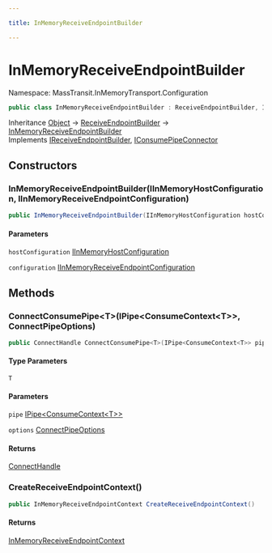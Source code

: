 ```yaml
---

title: InMemoryReceiveEndpointBuilder

---
```


# InMemoryReceiveEndpointBuilder

Namespace: MassTransit.InMemoryTransport.Configuration

```csharp
public class InMemoryReceiveEndpointBuilder : ReceiveEndpointBuilder, IReceiveEndpointBuilder, IConsumePipeConnector
```

Inheritance [Object](https://learn.microsoft.com/en-us/dotnet/api/system.object) → [ReceiveEndpointBuilder](../masstransit-configuration/receiveendpointbuilder) → [InMemoryReceiveEndpointBuilder](../masstransit-inmemorytransport-configuration/inmemoryreceiveendpointbuilder)<br/>
Implements [IReceiveEndpointBuilder](../../masstransit-abstractions/masstransit-configuration/ireceiveendpointbuilder), [IConsumePipeConnector](../../masstransit-abstractions/masstransit/iconsumepipeconnector)

## Constructors

### **InMemoryReceiveEndpointBuilder(IInMemoryHostConfiguration, IInMemoryReceiveEndpointConfiguration)**

```csharp
public InMemoryReceiveEndpointBuilder(IInMemoryHostConfiguration hostConfiguration, IInMemoryReceiveEndpointConfiguration configuration)
```

#### Parameters

`hostConfiguration` [IInMemoryHostConfiguration](../masstransit-inmemorytransport-configuration/iinmemoryhostconfiguration)<br/>

`configuration` [IInMemoryReceiveEndpointConfiguration](../masstransit-inmemorytransport-configuration/iinmemoryreceiveendpointconfiguration)<br/>

## Methods

### **ConnectConsumePipe\<T\>(IPipe\<ConsumeContext\<T\>\>, ConnectPipeOptions)**

```csharp
public ConnectHandle ConnectConsumePipe<T>(IPipe<ConsumeContext<T>> pipe, ConnectPipeOptions options)
```

#### Type Parameters

`T`<br/>

#### Parameters

`pipe` [IPipe\<ConsumeContext\<T\>\>](../../masstransit-abstractions/masstransit/ipipe-1)<br/>

`options` [ConnectPipeOptions](../../masstransit-abstractions/masstransit/connectpipeoptions)<br/>

#### Returns

[ConnectHandle](../../masstransit-abstractions/masstransit/connecthandle)<br/>

### **CreateReceiveEndpointContext()**

```csharp
public InMemoryReceiveEndpointContext CreateReceiveEndpointContext()
```

#### Returns

[InMemoryReceiveEndpointContext](../masstransit-inmemorytransport/inmemoryreceiveendpointcontext)<br/>
